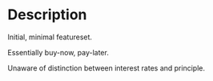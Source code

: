 # Description

Initial, minimal featureset.

Essentially buy-now, pay-later.

Unaware of distinction between interest rates and principle.
